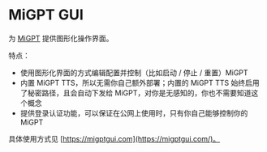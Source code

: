 # MiGPT GUI

为 [MiGPT](https://github.com/idootop/mi-gpt/) 提供图形化操作界面。

特点：

- 使用图形化界面的方式编辑配置并控制（比如启动 / 停止 / 重置）MiGPT
- 内置 MiGPT TTS，所以无需你自己额外部署；内置的 MiGPT TTS 始终启用了秘密路径，且会自动下发给 MiGPT，对你是无感知的，你也不需要知道这个概念
- 提供登录认证功能，可以保证在公网上使用时，只有你自己能够控制你的 MiGPT

具体使用方式见 [https://migptgui.com](https://migptgui.com/)。
